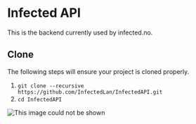 Infected API
===============

This is the backend currently used by infected.no.

## Clone
The following steps will ensure your project is cloned properly.  

1. `git clone --recursive https://github.com/InfectedLan/InfectedAPI.git`
2. `cd InfectedAPI`

![This image could not be shown](http://i.imgur.com/BkS0Y.jpg)
